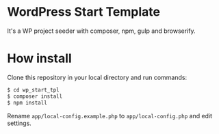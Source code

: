 # WordPress Start Template
It's a WP project seeder with composer, npm, gulp and browserify.

# How install
Clone this repository in your local directory and run commands:
```sh
$ cd wp_start_tpl
$ composer install
$ npm install
```
Rename `app/local-config.example.php` to `app/local-config.php` and edit settings.
